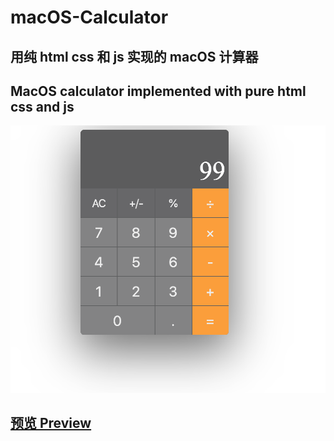 # macOS-Calculator  

## 用纯 html css 和 js 实现的 macOS 计算器  
## MacOS calculator implemented with pure html css and js
![alt 示意图](/WechatIMG7296.png)
## [预览 Preview](https://liyingxiu.github.io/Mac_Calculator/)